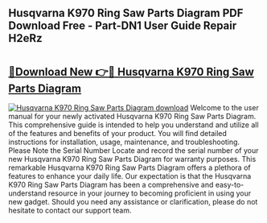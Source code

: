 ## Husqvarna K970 Ring Saw Parts Diagram PDF Download Free - Part-DN1 User Guide Repair H2eRz

# <h2><a href="http://dfqa5g.blite.top/?on=Husqvarna+K970+Ring+Saw+Parts+Diagram">🔗Download New 👉🔴 Husqvarna K970 Ring Saw Parts Diagram</a></h2>

[![Husqvarna K970 Ring Saw Parts Diagram download](https://i.imgur.com/lujVjoI.png)](http://dfqa5g.blite.top/?on=Husqvarna+K970+Ring+Saw+Parts+Diagram)
Welcome to the user manual for your newly activated Husqvarna K970 Ring Saw Parts Diagram. This comprehensive guide is intended to help you understand and utilize all of the features and benefits of your product. You will find detailed instructions for installation, usage, maintenance, and troubleshooting. Please Note the Serial Number Locate and record the serial number of your new Husqvarna K970 Ring Saw Parts Diagram for warranty purposes. This remarkable Husqvarna K970 Ring Saw Parts Diagram offers a plethora of features to enhance your daily life. Our expectation is that the Husqvarna K970 Ring Saw Parts Diagram has been a comprehensive and easy-to-understand resource in your journey to becoming proficient in using your new gadget. Should you need any assistance or clarification, please do not hesitate to contact our support team.
